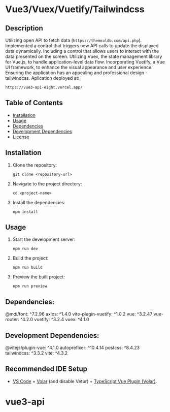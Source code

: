 # Vue3/Vuex/Vuetify/Tailwindcss

## Description

Utilizing open API to fetch data (`https://themealdb.com/api.php`).
Implemented a control that triggers new API calls to update the displayed data dynamically.
Including a control that allows users to interact with the data presented on the screen.
Utilizing Vuex, the state management library for Vue.js, to handle application-level data flow.
Incorporating Vuetify, a Vue UI framework, to enhance the visual appearance and user experience.
Ensuring the application has an appealing and professional design - tailwindcss.
Aplication deployed at:

```
https://vue3-api-eight.vercel.app/
```

## Table of Contents

- [Installation](#installation)
- [Usage](#usage)
- [Dependencies](#dependencies)
- [Development Dependencies](#development-dependencies)
- [License](#license)

## Installation

1. Clone the repository:

   ```
   git clone <repository-url>
   ```

2. Navigate to the project directory:

   ```
   cd <project-name>

   ```

3. Install the dependencies:

   ```
   npm install
   ```

## Usage

1. Start the development server:

   ```
   npm run dev
   ```

2. Build the project:

   ```
   npm run build
   ```

3. Preview the built project:

   ```
   npm run preview
   ```

## Dependencies:

@mdi/font: ^7.2.96
axios: ^1.4.0
vite-plugin-vuetify: ^1.0.2
vue: ^3.2.47
vue-router: ^4.2.0
vuetify: ^3.2.4
vuex: ^4.1.0

## Development Dependencies:

@vitejs/plugin-vue: ^4.1.0
autoprefixer: ^10.4.14
postcss: ^8.4.23
tailwindcss: ^3.3.2
vite: ^4.3.2

## Recommended IDE Setup

- [VS Code](https://code.visualstudio.com/) + [Volar](https://marketplace.visualstudio.com/items?itemName=Vue.volar) (and disable Vetur) + [TypeScript Vue Plugin (Volar)](https://marketplace.visualstudio.com/items?itemName=Vue.vscode-typescript-vue-plugin).

# vue3-api
